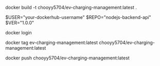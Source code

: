 docker build -t chooyy5704/ev-charging-management:latest .

$USER="your-dockerhub-username"
$REPO="nodejs-backend-api"
$VER="1.0.0"

docker login

docker tag ev-charging-management:latest chooyy5704/ev-charging-management:latest

docker push chooyy5704/ev-charging-management:latest
